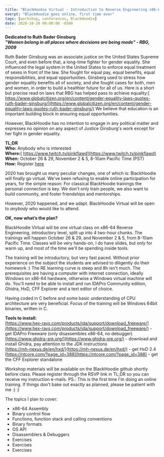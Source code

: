 ```yaml
---
title: "BlackHoodie Virtual - Introduction to Reverse Engineering x86-64"
exerpt: "BlackHoodie goes online, first time ever"
tags: [workshop, conferences, BlackHoodie]
date: 2020-10-20 00:00:00 -0500
---
```



**Dedicated to Ruth Bader Ginsburg**  
**_"Women belong in all places where decisions are being made" - RBG, 2009_**

 

Ruth Bader Ginsburg was an associate justice on the United States Supreme Court, and even before that, a long-time fighter for gender equality. She influenced the legal system in the United States to enforce equal treatment of sexes in front of the law. She fought for equal pay, equal benefits, equal responsibilities, and equal opportunities. Ginsberg used to stress how gender equality benefits all of society, and she fought cases for both, men and women, in order to build a healthier future for all of us. Here is a short but precise read on laws that RBG has helped pass to achieve equality:[ https://www.globalcitizen.org/en/content/gender-equality-laws-quotes-ruth-bader-ginsburg/](https://www.globalcitizen.org/en/content/gender-equality-laws-quotes-ruth-bader-ginsburg/) We believe that education is an important building block in ensuring equal opportunities.

However, BlackHoodie has no intention to engage in any political matter and expresses no opinion on any aspect of Justice Ginsburg's work except for her fight in gender equality.

 


**TL;DR**  
**Who:** Anybody who is interested  
**Where:**[ https://www.twitch.tv/pinkflawd](https://www.twitch.tv/pinkflawd)  
**When:** October 26 & 29, November 2 & 5, 8-10am Pacific Time (PST)  
**How:** Register [here ](https://docs.google.com/forms/d/e/1FAIpQLSeKNpd-9x_WbJFgEIc7avPpvdMRAqfqX0ZkQe1jqun85nR54g/viewform?usp=sf_link)  

  

2020 has brought us many peculiar changes, one of which is: BlackHoodie will finally go virtual. We've been refusing to enable online participation for years, for the simple reason: For classical BlackHoodie trainings the personal connection is key. We don't only train people, we also want to build community, and foster friendships and mentorships.

However, 2020 happened, and we adapt. BlackHoodie Virtual will be open to _anybody_ who would like to attend.

  

**OK, now what’s the plan?**

BlackHoodie Virtual will be one virtual class on x86-64 Reverse Engineering, introductory level, split up into 4 two-hour chunks. The trainings will happen October 26 & 29, and November 2 & 5, from 8-10am Pacific Time. Classes will be very hands-on, I do have slides, but only for warm up, and most of the time we'll be spending inside tools.

The training will be introductory, but very fast paced. Without prior experience on the subject the students are advised to diligently do their homework :) The RE learning curve is steep and 8h isn't much. The prerequisites are having a computer with internet connection, ideally Windows on x86-64 hardware, otherwise a Windows virtual machine will do. You'll need to be able to install and run IDAPro Community edition, Ghidra, HxD, CFF Explorer and a text editor of choice.

Having coded in C before and some basic understanding of CPU architecture are very beneficial. Focus of the training will be Windows 64bit binaries, written in C.
  

**Tools to install:**  
[https://www.hex-rays.com/products/ida/support/download_freeware/](https://www.hex-rays.com/products/ida/support/download_freeware/) - get IDAPro Freeware (only disassembles x86-64, no debugger)  
[https://www.ghidra-sre.org/](https://www.ghidra-sre.org/) - download and install Ghidra, pay attention to the JDK instructions  
[https://mh-nexus.de/en/hxd/](https://mh-nexus.de/en/hxd/) - get HxD 2.4  
[https://ntcore.com/?page_id=388](https://ntcore.com/?page_id=388) - get the CFF Explorer standalone  

  
Workshop materials will be available on the BlackHoodie github shortly before class. Please register through the RSVP link in TL;DR so you can receive my instruction e-mails.
PS.: This is the first time I'm doing an online training. If things don't bake out exactly as planned, please be patient with me :) :)
    
The topics I plan to cover:

- x86-64 Assembly
- Binary control flow
- Functions, function stack and calling conventions
- Binary formats
- OS API
- Disassemblers & Debuggers
- Exercises
- Exercises
- Exercises
